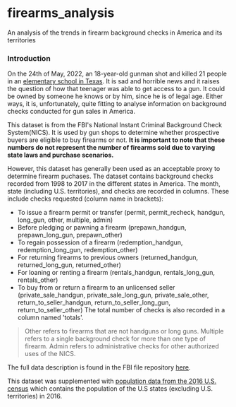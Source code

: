 # firearms_analysis
An analysis of the trends in firearm background checks in America and its territories
### Introduction
On the 24th of May, 2022, an 18-year-old gunman shot and killed 21 people in an [elementary school in Texas](https://www.aljazeera.com/news/2022/5/25/texas-shooting-what-where-and-who). It is sad and horrible news and it raises the question of how that teenager was able to get access to a gun. It could be owned by someone he knows or by him, since he is of legal age. Either ways, it is, unfortunately, quite fitting to analyse information on background checks conducted for gun sales in America.

This dataset is from the FBI's National Instant Criminal Background Check System(NICS). It is used by gun shops to determine whether prospective buyers are eligible to buy firearms or not. 
**It is important to note that these numbers do not represent the number of firearms sold due to varying state laws and purchase scenarios.**

However, this dataset has generally been used as an acceptable proxy to determine firearm puchases.
The dataset contains background checks recorded from 1998 to 2017 in the different states in America. The month, state (including U.S. territories), and checks are recorded in columns. These include checks requested (column name in brackets):
* To issue a firearm permit or transfer (permit, permit_recheck, handgun, long_gun, other, multiple, admin)
* Before pledging or pawning a firearm (prepawn_handgun, prepawn_long_gun, prepawn_other)
* To regain possession of a firearm (redemption_handgun, redemption_long_gun, redemption_other)
* For returning firearms to previous owners (returned_handgun, returned_long_gun, returned_other)
* For loaning or renting a firearm (rentals_handgun, rentals_long_gun, rentals_other)
* To buy from or return a firearm to an unlicensed seller (private_sale_handgun, private_sale_long_gun, private_sale_other, return_to_seller_handgun, return_to_seller_long_gun, return_to_seller_other)
The total number of checks is also recorded in a column named 'totals'.

> Other refers to firearms that are not handguns or long guns. Multiple refers to a single background check for more than one type of firearm. Admin refers to administrative checks for other authorized uses of the NICS.

The full data description is found in the FBI file repository [here](https://www.fbi.gov/file-repository/nics_firearm_checks_-_month_year_by_state_type.pdf/view).

This dataset was supplemented with [population data from the 2016 U.S. census](https://www.google.com/url?q=https://d17h27t6h515a5.cloudfront.net/topher/2017/November/5a0a554c_u.s.-census-data/u.s.-census-data.csv&sa=D&source=editors&ust=1653921451986105&usg=AOvVaw1MavANZwewqQN29G-X61Ub) which contains the population of the U.S states (excluding U.S. territories) in 2016.
